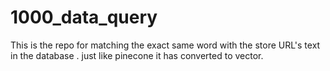# 1000_data_query
This is the repo for matching the exact same word with the store URL's text in the database . just like pinecone it has converted to vector.
